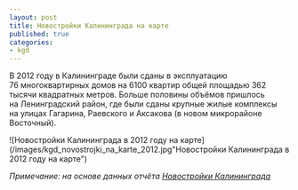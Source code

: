 ```yaml
---
layout: post
title: Новостройки Калининграда на карте
published: true
categories:
- kgd
---
```


В 2012 году в Калининграде были сданы в эксплуатацию 76 многоквартирных домов на 6100 квартир общей площадью 362 тысячи квадратных метров. Больше половины объёмов пришлось на Ленинградский район, где были сданы крупные жилые комплексы на улицах Гагарина, Раевского и Аксакова (в новом микрорайоне Восточный).

![Новостройки Калининграда в 2012 году на карте](/images/kgd_novostrojki_na_karte_2012.jpg"Новостройки Калининграда в 2012 году на карте")

*Примечание: на основе данных отчёта [Новостройки Калининграда](http://www.tradebalance.ru/shop.html#!/~/product/category=3800762&id=19217620)*